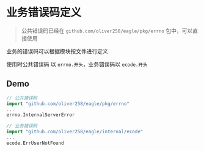 # 业务错误码定义

> 公共错误码已经在 `github.com/oliver258/eagle/pkg/errno` 包中，可以直接使用

业务的错误码可以根据模块按文件进行定义

使用时公共错误码 以 `errno.开头`，业务错误码以 `ecode.开头`

## Demo

```go
// 公共错误码
import "github.com/oliver258/eagle/pkg/errno"
...
errno.InternalServerError

// 业务错误码
import "github.com/oliver258/eagle/internal/ecode"
...
ecode.ErrUserNotFound
```